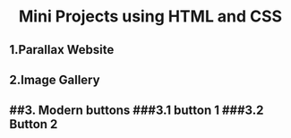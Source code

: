 <h1 style="text-align: center;">Mini Projects using HTML and CSS</h1>
<h2>1.Parallax Website<h2>
<h2>2.Image Gallery<h2>
##3. Modern buttons
###3.1 button 1
###3.2 Button 2